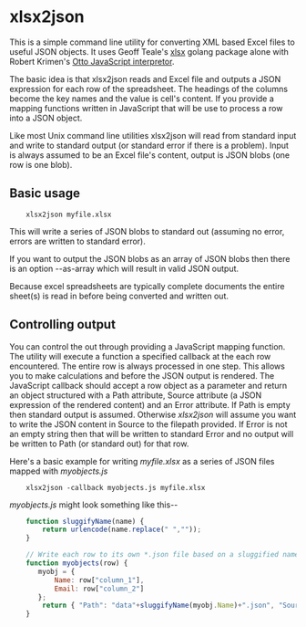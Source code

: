 
# xlsx2json

This is a simple command line utility for converting XML based Excel files to useful JSON objects.  It uses Geoff Teale's [xlsx](https://github.com/tealeg/xlsx) golang package alone with Robert Krimen's [Otto JavaScript interpretor](https://github.com/robertkrimen/otto).

The basic idea is that xlsx2json reads and Excel file and outputs a JSON expression for each row of the spreadsheet. The headings of the columns become the key names and the value is cell's content.  If you provide a mapping functions written in JavaScript that will be use to process a row into a JSON object.

Like most Unix command line utilities xlsx2json will read from standard input and write to standard output (or standard error if there is a problem). Input is always assumed to be an Excel file's content, output is JSON blobs (one row is one blob).

## Basic usage

```
    xlsx2json myfile.xlsx
```

This will write a series of JSON blobs to standard out (assuming no error, errors are written to standard error).

If you want to output the JSON blobs as an array of JSON blobs then there is an option --as-array which will result in valid JSON output.

Because excel spreadsheets are typically complete documents the entire sheet(s) is read in before being converted and written out.

## Controlling output

You can control the out through providing a JavaScript mapping function.  The utility will execute a function a specified callback at the each row encountered. The entire row is always processed in one step.  This allows you to make calculations and before the JSON output is rendered.  The JavaScript callback should accept a row object as a parameter and return an object structured with a Path attribute, Source attribute (a JSON expression of the rendered content) and an Error attribute. If Path is empty then standard output is assumed.  Otherwise _xlsx2json_ will assume you want to write the JSON content in Source to the filepath provided. If Error is not an empty string then that will be written to standard Error and no output will be written to Path (or standard out) for that row.

Here's a basic example for writing _myfile.xlsx_ as a series of JSON files mapped with _myobjects.js_

```
    xlsx2json -callback myobjects.js myfile.xlsx
```

_myobjects.js_ might look something like this--

```JavaScript
    function sluggifyName(name) {
        return urlencode(name.replace(" ",""));
    }

    // Write each row to its own *.json file based on a sluggified name
    function myobjects(row) {
       myobj = {
           Name: row["column_1"],
           Email: row["column_2"]
       };
        return { "Path": "data"+sluggifyName(myobj.Name)+".json", "Source": myobj, "Error":""}
    }
```


